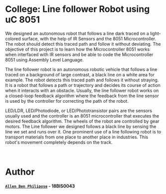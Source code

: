 # College: Line follower Robot using uC 8051

We designed an autonomous robot that follows a line dark traced on a light-colored surface, with the help of IR Sensors and the 8051 Microcontroller. The robot should detect this traced path and follow it without deviating. The objective of this project is to learn how the Microcontroller 8051 works when interfaced with IR sensors and be able to code the Microcontroller 8051 using Assembly Level Language.

The line follower robot is an autonomous robotic vehicle that follows a line traced on a background of large contrast, a black line on a white area for example. The robot detects this traced path and follows it without straying. It is a robot that follows a path or trajectory and decides its course of action when it interacts with an obstacle. Usually, the line follower robot works on a closed-loop feedback algorithm where the feedback from the line sensor is used by the controller for correcting the path of the robot. 

LED/LDR, LED/Photodiode, or LED/Phototransistor pairs are the sensors usually used and the controller is an 8051 microcontroller that executes the desired feedback algorithm. The wheels of the robot are controlled by gear motors. The Line follower we designed follows a black line by sensing the line we set and runs over it. One prominent use of a  line following robot is to transport materials from one place to another place in industries. This robot's movement completely depends on the track.

<br/>
  
# Author

#### [``Allen Ben Philipose``](https://allen.iykk.in/) - 18BIS0043

